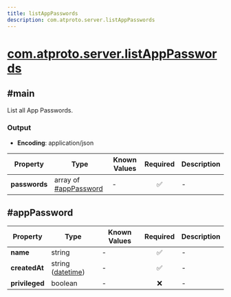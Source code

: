 ```yaml
---
title: listAppPasswords
description: com.atproto.server.listAppPasswords
---
```


# [com.atproto.server.listAppPasswords](https://github.com/myConsciousness/atproto.dart/blob/main/lexicons/com/atproto/server/listAppPasswords.json)

## #main

List all App Passwords.

### Output

- **Encoding**: application/json

| Property | Type | Known Values | Required | Description |
| --- | --- | --- | :---: | --- |
| **passwords** | array of [#appPassword](#apppassword) | - | ✅ | - |

## #appPassword

| Property | Type | Known Values | Required | Description |
| --- | --- | --- | :---: | --- |
| **name** | string | - | ✅ | - |
| **createdAt** | string ([datetime](https://atproto.com/specs/lexicon#datetime)) | - | ✅ | - |
| **privileged** | boolean | - | ❌ | - |
